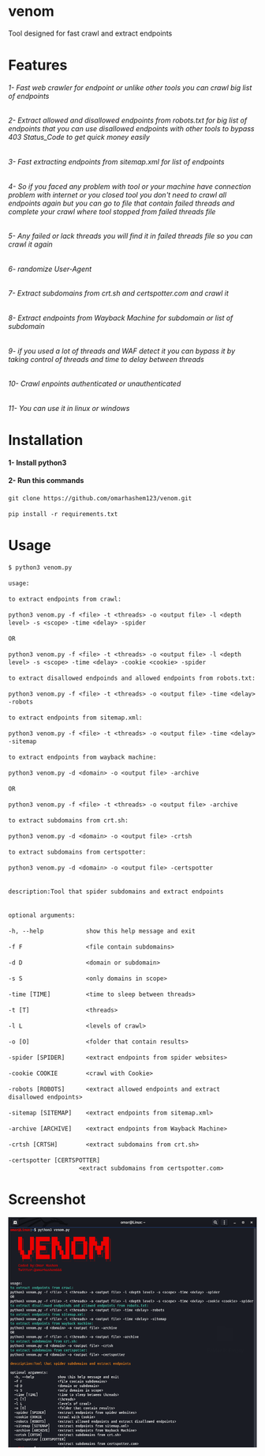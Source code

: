 # venom
Tool designed for fast crawl and extract endpoints



# Features

###### 1- Fast web crawler for endpoint or unlike other tools you can crawl big list of endpoints


###### 2- Extract allowed and disallowed endpoints from robots.txt for big list of endpoints that you can use disallowed endpoints with other tools to bypass 403 Status_Code to get quick money easily

###### 3- Fast extracting endpoints from sitemap.xml for list of endpoints 
 
###### 4- So if you faced any problem with tool or your machine have connection problem with internet or you closed tool you don't need to crawl all endpoints again but you can go to file that contain failed threads and complete your crawl where tool stopped from failed threads file

###### 5- Any failed or lack threads you will find it in failed threads file so you can crawl it again

###### 6- randomize User-Agent 

###### 7- Extract subdomains from crt.sh and certspotter.com and crawl it

###### 8- Extract endpoints from Wayback Machine for subdomain or list of subdomain

###### 9- if you used a lot of threads and WAF detect it you can bypass it by taking control of threads and time to delay between threads

###### 10- Crawl enpoints authenticated or unauthenticated

###### 11- You can use it in linux or windows



# Installation

#### 1- Install python3 
#### 2- Run this commands

    git clone https://github.com/omarhashem123/venom.git

    pip install -r requirements.txt

# Usage

    $ python3 venom.py

    usage: 

    to extract endpoints from crawl:

    python3 venom.py -f <file> -t <threads> -o <output file> -l <depth level> -s <scope> -time <delay> -spider

    OR

    python3 venom.py -f <file> -t <threads> -o <output file> -l <depth level> -s <scope> -time <delay> -cookie <cookie> -spider

    to extract disallowed endpoinds and allowed endpoints from robots.txt:

    python3 venom.py -f <file> -t <threads> -o <output file> -time <delay> -robots

    to extract endpoints from sitemap.xml:

    python3 venom.py -f <file> -t <threads> -o <output file> -time <delay> -sitemap

    to extract endpoints from wayback machine:

    python3 venom.py -d <domain> -o <output file> -archive

    OR

    python3 venom.py -f <file> -t <threads> -o <output file> -archive

    to extract subdomains from crt.sh:

    python3 venom.py -d <domain> -o <output file> -crtsh

    to extract subdomains from certspotter:

    python3 venom.py -d <domain> -o <output file> -certspotter


    description:Tool that spider subdomains and extract endpoints


    optional arguments:
  
    -h, --help            show this help message and exit
  
    -f F                  <file contain subdomains>
  
    -d D                  <domain or subdomain>
  
    -s S                  <only domains in scope>
  
    -time [TIME]          <time to sleep between threads>
  
    -t [T]                <threads>
  
    -l L                  <levels of crawl>
  
    -o [O]                <folder that contain results>
  
    -spider [SPIDER]      <extract endpoints from spider websites>
  
    -cookie COOKIE        <crawl with Cookie>
  
    -robots [ROBOTS]      <extract allowed endpoints and extract disallowed endpoints>
  
    -sitemap [SITEMAP]    <extract endpoints from sitemap.xml>
  
    -archive [ARCHIVE]    <extract endpoints from Wayback Machine>
  
    -crtsh [CRTSH]        <extract subdomains from crt.sh>
  
    -certspotter [CERTSPOTTER]
                        <extract subdomains from certspotter.com>

# Screenshot


![](/Screenshot.png)
